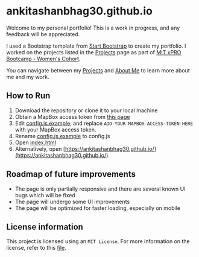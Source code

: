 # ankitashanbhag30.github.io

Welcome to my personal portfolio! This is a work in progress, and any feedback will be appreciated.

I used a Bootstrap template from [Start Bootstrap](https://startbootstrap.com/theme/grayscale) to create my portfolio. I worked on the projects listed in the [Projects](./projects.html) page as part of [MIT xPRO Bootcamp - Women's Cohort](https://xpro.mit.edu/).

You can navigate between my [Projects](./projects.html) and [About Me](./index.html) to learn more about me and my work.

## How to Run

1. Download the repository or clone it to your local machine
2. Obtain a MapBox access token from [this page](https://docs.mapbox.com/help/glossary/access-token/)
3. Edit [config.js.example](./config.js.example), and replace `ADD-YOUR-MAPBOX-ACCESS-TOKEN-HERE` with your MapBox access token.
4. Rename [config.js.example](./config.js.example) to config.js 
5. Open [index.html](./index.html)
6. Alternatively, open [https://ankitashanbhag30.github.io/](https://ankitashanbhag30.github.io/)

## Roadmap of future improvements

- The page is only partially responsive and there are several known UI bugs which will be fixed
- The page will undergo some UI improvements
- The page will be optimized for faster loading, especially on mobile

## License information

This project is licensed using an `MIT License`. For more information on the license, refer to this [file](./LICENSE).